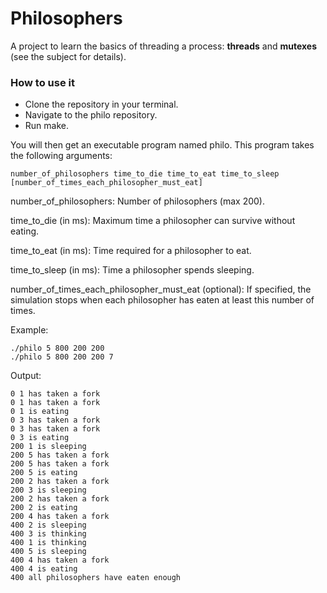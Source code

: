 # Philosophers

A project to learn the basics of threading a process: **threads** and **mutexes**
(see the subject for details).

### How to use it

  * Clone the repository in your terminal.
  * Navigate to the philo repository.
  * Run make.

You will then get an executable program named philo. This program takes the following arguments:

```
number_of_philosophers time_to_die time_to_eat time_to_sleep
[number_of_times_each_philosopher_must_eat]
```

number_of_philosophers: Number of philosophers (max 200).

time_to_die (in ms): Maximum time a philosopher can survive without eating.

time_to_eat (in ms): Time required for a philosopher to eat.

time_to_sleep (in ms): Time a philosopher spends sleeping.

number_of_times_each_philosopher_must_eat (optional): If specified, the simulation stops when each philosopher has eaten at least this number of times.

Example:

```
./philo 5 800 200 200
./philo 5 800 200 200 7
```
Output:

```
0 1 has taken a fork
0 1 has taken a fork
0 1 is eating
0 3 has taken a fork
0 3 has taken a fork
0 3 is eating
200 1 is sleeping
200 5 has taken a fork
200 5 has taken a fork
200 5 is eating
200 2 has taken a fork
200 3 is sleeping
200 2 has taken a fork
200 2 is eating
200 4 has taken a fork
400 2 is sleeping
400 3 is thinking
400 1 is thinking
400 5 is sleeping
400 4 has taken a fork
400 4 is eating
400 all philosophers have eaten enough
```
